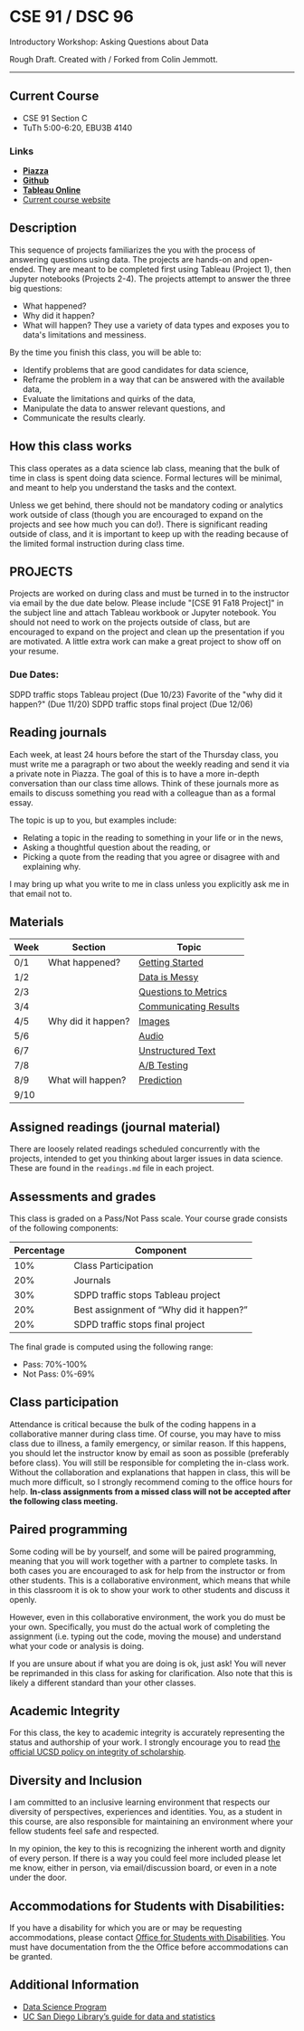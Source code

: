 # CSE 91 / DSC 96
Introductory Workshop: Asking Questions about Data

Rough Draft. Created with / Forked from Colin Jemmott.

---

## Current Course

* CSE 91 Section C
* TuTh 5:00-6:20, EBU3B 4140

### Links
* [**Piazza**](https://piazza.com/class/jmln0hy1vgr1mz)
* [**Github**](https://github.com/afraenkel/DSC96/)
* [**Tableau Online**](https://online.tableau.com/#/signin)
* [Current course website](https://sites.google.com/eng.ucsd.edu/cse-91-fall-2018-c00/syllabus?authuser=0)


## Description

This sequence of projects familiarizes the you with the process of
answering questions using data. The projects are hands-on and
open-ended.  They are meant to be completed first using Tableau
(Project 1), then Jupyter notebooks (Projects 2-4). The projects
attempt to answer the three big questions:
* What happened?
* Why did it happen?
* What will happen?
They use a variety of data types and exposes you to
data's limitations and messiness.

By the time you finish this class, you will be able to:
* Identify problems that are good candidates for data science,
* Reframe the problem in a way that can be answered with the available data,
* Evaluate the limitations and quirks of the data,
* Manipulate the data to answer relevant questions, and
* Communicate the results clearly.

## How this class works
This class operates as a data science lab class, meaning that the bulk
of time in class is spent doing data science.  Formal lectures will be
minimal, and meant to help you understand the tasks and the context.

Unless we get behind, there should not be mandatory coding or
analytics work outside of class (though you are encouraged to expand
on the projects and see how much you can do!).  There is significant
reading outside of class, and it is important to keep up with the
reading because of the limited formal instruction during class time.

## PROJECTS
Projects are worked on during class and must be turned in to the
instructor via email by the due date below.  Please include "[CSE 91
Fa18 Project]" in the subject line and attach Tableau workbook or
Jupyter notebook. You should not need to work on the projects outside
of class, but are encouraged to expand on the project and clean up the
presentation if you are motivated. A little extra work can make a
great project to show off on your resume.

### Due Dates:
SDPD traffic stops Tableau project (Due 10/23)
Favorite of the "why did it happen?" (Due 11/20)
SDPD traffic stops final project (Due 12/06)

## Reading journals
Each week, at least 24 hours before the start of the Thursday class,
you must write me a paragraph or two about the weekly reading and send
it via a private note in Piazza. The goal of this
is to have a more in-depth conversation than our class time
allows. Think of these journals more as emails to discuss something
you read with a colleague than as a formal essay.

The topic is up to you, but examples include:

* Relating a topic in the reading to something in your life or in the news,
* Asking a thoughtful question about the reading, or
* Picking a quote from the reading that you agree or disagree with and explaining why.

I may bring up what you write to me in class unless you explicitly ask
me in that email not to.

## Materials

Week | Section | Topic
--- | --- | ---
0/1 | What happened? | [Getting Started](./projects/00.Getting_Started)
1/2 |  | [Data is Messy](./projects/01.Traffic_Stops/1.messy_data)
2/3 |  | [Questions to Metrics](./projects/01.Traffic_Stops/2.measurements_and_metrics)
3/4 |  | [Communicating Results](./projects/01.Traffic_Stops/3.communicating_data)
4/5 | Why did it happen? | [Images](./projects/02.Images)
5/6 |  | [Audio](./projects/03.Audio)
6/7 |  | [Unstructured Text](./projects/04.Text)
7/8 |  | [A/B Testing](./projects/AB_Testing)
8/9 | What will happen? | [Prediction](./projects/06.Prediction)
9/10 |  | 

## Assigned readings (journal material)

There are loosely related readings scheduled concurrently with the
projects, intended to get you thinking about larger issues in data
science. These are found in the `readings.md` file in each project.

## Assessments and grades
This class is graded on a Pass/Not Pass scale.  Your course grade consists of the following components:

Percentage | Component
--- | ---
10% | Class Participation
20% | Journals 
30% | SDPD traffic stops Tableau project
20% | Best assignment of “Why did it happen?”
20% | SDPD traffic stops final project

The final grade is computed using the following range:
* Pass: 70%-100%
* Not Pass: 0%-69%

## Class participation
Attendance is critical because the bulk of the coding happens in a
collaborative manner during class time.  Of course, you may have to
miss class due to illness, a family emergency, or similar reason. If
this happens, you should let the instructor know by email as soon as
possible (preferably before class).  You will still be responsible for
completing the in-class work. Without the collaboration and
explanations that happen in class, this will be much more difficult,
so I strongly recommend coming to the office hours for help.  **In-class
assignments from a missed class will not be accepted after the
following class meeting.**

## Paired programming
Some coding will be by yourself, and some will be paired programming,
meaning that you will work together with a partner to complete tasks.
In both cases you are encouraged to ask for help from the instructor
or from other students. This is a collaborative environment, which
means that while in this classroom it is ok to show your work to other
students and discuss it openly.

However, even in this collaborative environment, the work you do must
be your own.  Specifically, you must do the actual work of completing
the assignment (i.e. typing out the code, moving the mouse) and
understand what your code or analysis is doing.

If you are unsure about if what you are doing is ok, just ask!  You
will never be reprimanded in this class for asking for
clarification. Also note that this is likely a different standard than
your other classes.

## Academic Integrity
For this class, the key to academic integrity is accurately
representing the status and authorship of your work.  I strongly
encourage you to read [the official UCSD policy on integrity of scholarship](http://senate.ucsd.edu/Operating-Procedures/Senate-Manual/Appendices/2).


## Diversity and Inclusion
I am committed to an inclusive learning environment that respects our
diversity of perspectives, experiences and identities. You, as a
student in this course, are also responsible for maintaining an
environment where your fellow students feel safe and respected.

In my opinion, the key to this is recognizing the inherent worth and
dignity of every person.  If there is a way you could feel more
included please let me know, either in person, via email/discussion
board, or even in a note under the door. 
 
## Accommodations for Students with Disabilities:
If you have a disability for which you are or may be requesting
accommodations, please contact [Office for Students with Disabilities](https://students.ucsd.edu/well-being/disability-services/).
You must have documentation from the the Office before accommodations
can be granted.

## Additional Information
* [Data Science Program](http://datascience.ucsd.edu/academics/undergraduate/index.html)
* [UC San Diego Library’s guide for data and statistics](http://ucsd.libguides.com/data-statistics)


